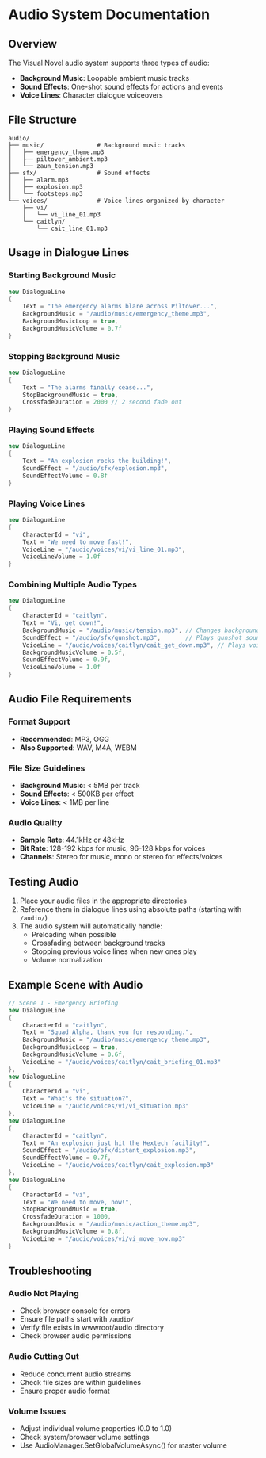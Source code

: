 # Audio System Documentation

## Overview
The Visual Novel audio system supports three types of audio:
- **Background Music**: Loopable ambient music tracks
- **Sound Effects**: One-shot sound effects for actions and events
- **Voice Lines**: Character dialogue voiceovers

## File Structure
```
audio/
├── music/               # Background music tracks
│   ├── emergency_theme.mp3
│   ├── piltover_ambient.mp3
│   └── zaun_tension.mp3
├── sfx/                 # Sound effects
│   ├── alarm.mp3
│   ├── explosion.mp3
│   └── footsteps.mp3
└── voices/              # Voice lines organized by character
    ├── vi/
    │   └── vi_line_01.mp3
    └── caitlyn/
        └── cait_line_01.mp3
```

## Usage in Dialogue Lines

### Starting Background Music
```csharp
new DialogueLine 
{
    Text = "The emergency alarms blare across Piltover...",
    BackgroundMusic = "/audio/music/emergency_theme.mp3",
    BackgroundMusicLoop = true,
    BackgroundMusicVolume = 0.7f
}
```

### Stopping Background Music
```csharp
new DialogueLine 
{
    Text = "The alarms finally cease...",
    StopBackgroundMusic = true,
    CrossfadeDuration = 2000 // 2 second fade out
}
```

### Playing Sound Effects
```csharp
new DialogueLine 
{
    Text = "An explosion rocks the building!",
    SoundEffect = "/audio/sfx/explosion.mp3",
    SoundEffectVolume = 0.8f
}
```

### Playing Voice Lines
```csharp
new DialogueLine 
{
    CharacterId = "vi",
    Text = "We need to move fast!",
    VoiceLine = "/audio/voices/vi/vi_line_01.mp3",
    VoiceLineVolume = 1.0f
}
```

### Combining Multiple Audio Types
```csharp
new DialogueLine 
{
    CharacterId = "caitlyn",
    Text = "Vi, get down!",
    BackgroundMusic = "/audio/music/tension.mp3", // Changes background music
    SoundEffect = "/audio/sfx/gunshot.mp3",       // Plays gunshot sound
    VoiceLine = "/audio/voices/caitlyn/cait_get_down.mp3", // Plays voice line
    BackgroundMusicVolume = 0.5f,
    SoundEffectVolume = 0.9f,
    VoiceLineVolume = 1.0f
}
```

## Audio File Requirements

### Format Support
- **Recommended**: MP3, OGG
- **Also Supported**: WAV, M4A, WEBM

### File Size Guidelines
- **Background Music**: < 5MB per track
- **Sound Effects**: < 500KB per effect
- **Voice Lines**: < 1MB per line

### Audio Quality
- **Sample Rate**: 44.1kHz or 48kHz
- **Bit Rate**: 128-192 kbps for music, 96-128 kbps for voices
- **Channels**: Stereo for music, mono or stereo for effects/voices

## Testing Audio

1. Place your audio files in the appropriate directories
2. Reference them in dialogue lines using absolute paths (starting with `/audio/`)
3. The audio system will automatically handle:
   - Preloading when possible
   - Crossfading between background tracks
   - Stopping previous voice lines when new ones play
   - Volume normalization

## Example Scene with Audio

```csharp
// Scene 1 - Emergency Briefing
new DialogueLine 
{
    CharacterId = "caitlyn",
    Text = "Squad Alpha, thank you for responding.",
    BackgroundMusic = "/audio/music/emergency_theme.mp3",
    BackgroundMusicLoop = true,
    BackgroundMusicVolume = 0.6f,
    VoiceLine = "/audio/voices/caitlyn/cait_briefing_01.mp3"
},
new DialogueLine 
{
    CharacterId = "vi",
    Text = "What's the situation?",
    VoiceLine = "/audio/voices/vi/vi_situation.mp3"
},
new DialogueLine 
{
    CharacterId = "caitlyn",
    Text = "An explosion just hit the Hextech facility!",
    SoundEffect = "/audio/sfx/distant_explosion.mp3",
    SoundEffectVolume = 0.7f,
    VoiceLine = "/audio/voices/caitlyn/cait_explosion.mp3"
},
new DialogueLine 
{
    CharacterId = "vi",
    Text = "We need to move, now!",
    StopBackgroundMusic = true,
    CrossfadeDuration = 1000,
    BackgroundMusic = "/audio/music/action_theme.mp3",
    BackgroundMusicVolume = 0.8f,
    VoiceLine = "/audio/voices/vi/vi_move_now.mp3"
}
```

## Troubleshooting

### Audio Not Playing
- Check browser console for errors
- Ensure file paths start with `/audio/`
- Verify file exists in wwwroot/audio directory
- Check browser audio permissions

### Audio Cutting Out
- Reduce concurrent audio streams
- Check file sizes are within guidelines
- Ensure proper audio format

### Volume Issues
- Adjust individual volume properties (0.0 to 1.0)
- Check system/browser volume settings
- Use AudioManager.SetGlobalVolumeAsync() for master volume
